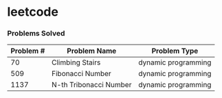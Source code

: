 # leetcode

### Problems Solved

| Problem # | Problem Name           | Problem Type        |
| --------- | ---------------------- | ------------------- |
| 70        | Climbing Stairs        | dynamic programming |
| 509       | Fibonacci Number       | dynamic programming |
| 1137      | N-th Tribonacci Number | dynamic programming |


